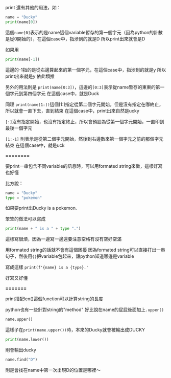 print 還有其他的用法，如：
```python
name = "Ducky"
print(name[0])
```

這個`name[0]`表示的是name這個variable暫存的第一個字元（因為python的計數是從0開始的），在這個case中，指涉到的就是D
所以print出來就會是D

如果用
```python
print(name[-1])
```
這邊的-1指的是從右邊算起來的第一個字元，在這個case中，指涉到的就是y
所以print出來就是y
依此類推

另外的用法則是
`print(name[0:3])`，這邊的`[0:3]`表示從name暫存的東東的第一個字元到第四個字元
在這個case中，就是Duck

同理
`print(name[1:])`這個[1:]指定從第二個字元開始，但是沒有指定在哪終止，所以就會一直下去，直到結束
在這個case中，print出來自然是ucky

`[:]`沒有指定開始，也沒有指定終止，所以會預設為從第一個字元開始，一直印到最後一個字元

`[1:-1]` 則表示是從第二個字元開始，然後到右邊數來第一個字元之前的那個字元結束
在這個case中，就是uck

**========**

要print一串包含不同variable的訊息時，可以用formated string來做，這樣好寫也好懂

比方說：
```python
name = "Ducky"
type = "pokemon"
```

如果要print出Ducky is a pokemon.

笨笨的做法可以寫成
```python
print(name + " is a " + type ".")
```

這樣寫很煩，因為一邊寫一邊還要注意空格有沒有空好空滿

用formated string的話就不會有這個困擾
因為formated string可以直接打出一串句子，然後用`{}`把variable包起來，讓python知道哪邊是variable

寫成這樣
`print(f'{name} is a {type}.'`

好寫又好懂

**=======**

print搭配len()這個function可以計算string的長度

python也有一些針對string的"method"
好比說在name的屁屁後面加上`.upper()`

```python
name.upper()
```

這樣子在`print(name.upper())`時，本來的Ducky就會被輸出成DUCKY


```python
print(name.lower())
```
則會輸出ducky


```python
name.find("D")
```

則是會找在name中第一次出現D的位置是哪裡～
